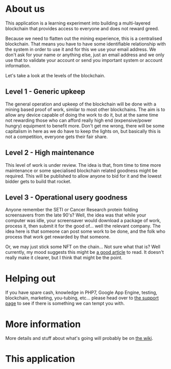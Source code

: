 # About us

This application is a learning experiment into building a multi-layered blockchain that provides access to everyone and does not reward greed.

Because we need to flatten out the mining experience, this is a centralised blockchain. That means you have to have some identifiable relationship with the system in order to use it and for this we use your email address. We don't ask for your name or anything else, just an email address and we only use that to validate your account or send you important system or account information.

Let's take a look at the levels of the blockchain.

## Level 1 - Generic upkeep

The general operation and upkeep of the blockchain will be done with a mining based proof of work, similar to most other blockchains. The aim is to allow any device capable of doing the work to do it, but at the same time not rewarding those who can afford really high end (expensive/power hungry) equipment to benefit more. Don't get me wrong, there will be some capitalism in here as we do have to keep the lights on, but basically this is not a competition, everyone gets their fair share.

## Level 2 - High maintenance

This level of work is under review. The idea is that, from time to time more maintenance or some specialised blockchain related goodness might be required. This will be published to allow anyone to bid for it and the lowest bidder gets to build that rocket.

## Level 3 - Operational usery goodness

Anyone remember the SETI or Cancer Research protein folding screensavers from the late 90's? Well, the idea was that while your computer was idle, your screensaver would download a package of work, process it, then submit it for the good of... well the relevant company. The idea here is that someone can post some work to be done, and the folk who process that work get rewarded by that someone.

Or, we may just stick some NFT on the chain... Not sure what that is? Well currently, my mood suggests this might be [a good article](https://www.theverge.com/22310188/nft-explainer-what-is-blockchain-crypto-art-faq) to read. It doesn't really make it clearer, but I think that might be the point.

# Helping out

If you have spare cash, knowledge in PHP7, Google App Engine, testing, blockchain, marketing, you-tubing, etc... please head over to [the support page](/supportus) to see if there is something we can tempt you with.

# More information

More details and stuff about what's going will probably be on [the wiki](/wiki).

# This application